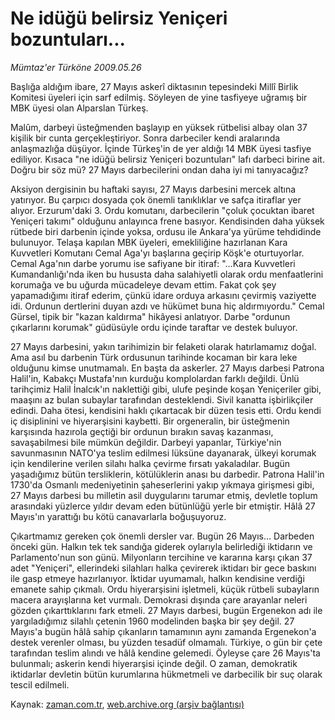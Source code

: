 # Ne idüğü belirsiz Yeniçeri bozuntuları...

*Mümtaz'er Türköne 2009.05.26*

<tr><td class="metin" colspan="2" style="padding-top: 20px; padding-left: 5px; padding-right: 10px;">Başlığa aldığım ibare, 27 Mayıs askerî diktasının tepesindeki Millî Birlik Komitesi üyeleri için sarf edilmiş. Söyleyen de yine tasfiyeye uğramış bir MBK üyesi olan Alparslan Türkeş.</td></tr><tr><td class="metin" colspan="2" style="padding-top: 20px; padding-left: 5px; padding-right: 10px;"><p>Malûm, darbeyi üsteğmenden başlayıp en yüksek rütbelisi albay olan 37 kişilik bir cunta gerçekleştiriyor. Sonra darbeciler kendi aralarında anlaşmazlığa düşüyor. İçinde Türkeş'in de yer aldığı 14 MBK üyesi tasfiye ediliyor. Kısaca "ne idüğü belirsiz Yeniçeri bozuntuları" lafı darbeci birine ait. Doğru bir söz mü? 27 Mayıs darbecilerini ondan daha iyi mi tanıyacağız?
<p>Aksiyon dergisinin bu haftaki sayısı, 27 Mayıs darbesini mercek altına yatırıyor. Bu çarpıcı dosyada çok önemli tanıklıklar ve safça itiraflar yer alıyor. Erzurum'daki 3. Ordu komutanı, darbecilerin "çoluk çocuktan ibaret Yeniçeri takımı" olduğunu anlayınca frene basıyor. Kendisinden daha yüksek rütbede biri darbenin içinde yoksa, ordusu ile Ankara'ya yürüme tehdidinde bulunuyor. Telaşa kapılan MBK üyeleri, emekliliğine hazırlanan Kara Kuvvetleri Komutanı Cemal Aga'yı başlarına geçirip Köşk'e oturtuyorlar. Cemal Aga'nın darbe yorumu ise safiyane bir itiraf: "...Kara Kuvvetleri Kumandanlığı'nda iken bu hususta daha salahiyetli olarak ordu menfaatlerini korumağa ve bu uğurda mücadeleye devam ettim. Fakat çok şey yapamadığımı itiraf ederim, çünkü idare orduya arkasını çevirmiş vaziyette idi. Ordunun dertlerini duyan azdı ve hükümet buna hiç aldırmıyordu." Cemal Gürsel, tipik bir "kazan kaldırma" hikâyesi anlatıyor. Darbe "ordunun çıkarlarını korumak" güdüsüyle ordu içinde taraftar ve destek buluyor.
<p>27 Mayıs darbesini, yakın tarihimizin bir felaketi olarak hatırlamamız doğal. Ama asıl bu darbenin Türk ordusunun tarihinde kocaman bir kara leke olduğunu kimse unutmamalı. En başta da askerler. 27 Mayıs darbesi Patrona Halil'in, Kabakçı Mustafa'nın kurduğu komplolardan farklı değildi. Ünlü tarihçimiz Halil İnalcık'ın naklettiği gibi, ulufe peşinde koşan Yeniçeriler gibi, maaşını az bulan subaylar tarafından desteklendi. Sivil kanatta işbirlikçiler edindi. Daha ötesi, kendisini haklı çıkartacak bir düzen tesis etti. Ordu kendi iç disiplinini ve hiyerarşisini kaybetti. Bir orgeneralin, bir üsteğmenin karşısında hazırola geçtiği bir ordunun bırakın savaş kazanması, savaşabilmesi bile mümkün değildir. Darbeyi yapanlar, Türkiye'nin savunmasının NATO'ya teslim edilmesi lüksüne dayanarak, ülkeyi korumak için kendilerine verilen silahı halka çevirme fırsatı yakaladılar. Bugün yaşadığımız bütün tersliklerin, kötülüklerin anası bu darbedir. Patrona Halil'in 1730'da Osmanlı medeniyetinin şaheserlerini yakıp yıkmaya girişmesi gibi, 27 Mayıs darbesi bu milletin asil duygularını tarumar etmiş, devletle toplum arasındaki yüzlerce yıldır devam eden bütünlüğü yerle bir etmiştir. Hâlâ 27 Mayıs'ın yarattığı bu kötü canavarlarla boğuşuyoruz.
<p>Çıkartmamız gereken çok önemli dersler var. Bugün 26 Mayıs... Darbeden önceki gün. Halkın tek tek sandığa giderek oylarıyla belirlediği iktidarın ve Parlamento'nun son günü. Milyonların tercihine ve kararına karşı çıkan 37 adet "Yeniçeri", ellerindeki silahları halka çevirerek iktidarı bir gece baskını ile gasp etmeye hazırlanıyor. İktidar uyumamalı, halkın kendisine verdiği emanete sahip çıkmalı. Ordu hiyerarşisini işletmeli, küçük rütbeli subayların macera arayışlarına ket vurmalı. Demokrasi dışında çare arayanlar neleri gözden çıkarttıklarını fark etmeli. 27 Mayıs darbesi, bugün Ergenekon adı ile yargıladığımız silahlı çetenin 1960 modelinden başka bir şey değil. 27 Mayıs'a bugün hâlâ sahip çıkanların tamamının aynı zamanda Ergenekon'a destek verenler olması, bu yüzden tesadüf olmamalı. Türkiye, o gün bir çete tarafından teslim alındı ve hâlâ kendine gelemedi. Öyleyse çare 26 Mayıs'ta bulunmalı; askerin kendi hiyerarşisi içinde değil. O zaman, demokratik iktidarlar devletin bütün kurumlarına hükmetmeli ve darbecilik bir suç olarak tescil edilmeli.<br/></p></p></p></p></td></tr>

Kaynak: [zaman.com.tr](http://zaman.com.tr/yazar.do?yazino=851703), [web.archive.org (arşiv bağlantısı)](http://web.archive.org/web/20090529075629/http://www.zaman.com.tr:80/yazar.do?yazino=851703)
